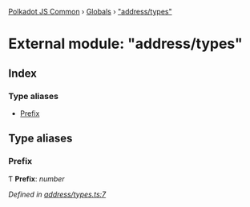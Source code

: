 [Polkadot JS Common](../README.md) › [Globals](../globals.md) › ["address/types"](_address_types_.md)

# External module: "address/types"

## Index

### Type aliases

* [Prefix](_address_types_.md#prefix)

## Type aliases

###  Prefix

Ƭ **Prefix**: *number*

*Defined in [address/types.ts:7](https://github.com/polkadot-js/common/blob/4e4ff5de/packages/util-crypto/src/address/types.ts#L7)*
